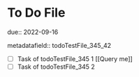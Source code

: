 # To Do File

due:: 2022-09-16

metadatafield:: todoTestFile_345\_42

- [ ] Task of todoTestFile_345 1 [[Query me]]
- [ ] Task of todoTestFile_345 2
